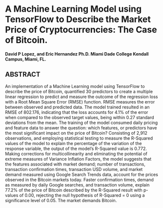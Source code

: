 # A Machine Learning Model using TensorFlow to Describe the Market Price of Cryptocurrencies: The Case of Bitcoin.
#### David P Lopez, and Eric Hernandez Ph.D. Miami Dade College Kendall Campus, Miami, FL.

## ABSTRACT

An implementation of  a Machine Learning model using TensorFlow to describe the price of Bitcoin, quantified 30 predictors to create a multiple linear regression to predict and measure the outcome of the regression loss with a Root Mean Square Error (RMSE) function. RMSE measures the error between observed and predicted data. The model trained resulted in an RMSE of 802.176, indicating that the loss accounts for 4.1% of the error when compared to the observed target values, being within 0.27 standard deviations from the mean. The training of the model consumed daily pricing and feature data to answer the question: which features, or predictors have the most significant impact on the price of Bitcoin? Consisting of 2,912 observations,  and employing statistical testing to measure the R-Squared values of the model to explain the percentage of the variation of the response variable, the output of the model’s R-Squared value is 0.772. Making corrections for multicollinearity and eliminating the potential of extreme measures of Variance Inflation Factors, the model suggests that the features associated with market demand; number of transactions, transaction confirmation times, transaction USD volume, and market demand measured using Google Search Trends data, account for the prices observed in the Bitcoin markets today. Faster confirmation times, demand as measured by daily Google searches, and transaction volume, explain 77.2% of the price of Bitcoin described by the R-Squared result with p-values of 0.00, rejecting the null hypothesis of R-Squared = 0 using a significance level of 0.05. The market demands Bitcoin.
